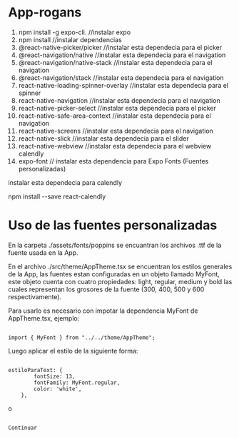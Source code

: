 # App-rogans

1. npm install -g expo-cli. //instalar expo
2. npm install //instalar dependencias
3. @react-native-picker/picker //instalar esta dependecia para el picker
4. @react-navigation/native //instalar esta dependecia para el navigation
5. @react-navigation/native-stack //instalar esta dependecia para el navigation
6. @react-navigation/stack //instalar esta dependecia para el navigation
7. react-native-loading-spinner-overlay //instalar esta dependecia para el spinner
8. react-native-navigation //instalar esta dependecia para el navigation
9. react-native-picker-select //instalar esta dependecia para el picker
10. react-native-safe-area-context //instalar esta dependecia para el navigation
11. react-native-screens //instalar esta dependecia para el navigation
12. react-native-slick //instalar esta dependecia para el slider
13. react-native-webview //instalar esta dependecia para el webview calendly
14. expo-font // instalar esta dependencia para Expo Fonts (Fuentes personalizadas)





instalar esta dependecia para calendly



npm install --save react-calendly


<h1>Uso de las fuentes personalizadas</h1>

En la carpeta ./assets/fonts/poppins se encuantran los archivos .ttf de la fuente usada en la App.

En el archivo ./src/theme/AppTheme.tsx se encuentran los estilos generales de la App, las fuentes estan configuradas en un objeto llamado MyFont, este objeto cuenta con cuatro propiedades: light, regular, medium y bold las cuales representan los grosores de la fuente (300, 400, 500 y 600 respectivamente).

Para usarlo es necesario con impotar la dependencia MyFont de AppTheme.tsx, ejemplo:

<code>
import { MyFont } from "../../theme/AppTheme";
</code>

Luego aplicar el estilo de la siguiente forma:

<code>
estiloParaText: {
        fontSize: 13,
        fontFamily: MyFont.regular,
        color: 'white',
    },
</code>

o

<code>
<Text style={{fontFamily: MyFont.regular}}>Continuar</Text>
</code>

